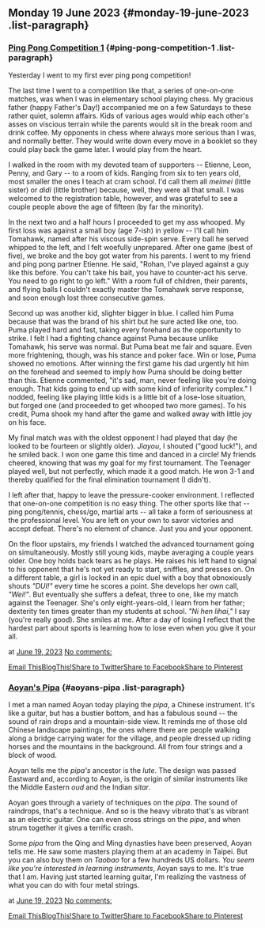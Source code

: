 ## Monday 19 June 2023 {#monday-19-june-2023 .list-paragraph}

### [Ping Pong Competition 1](https://www.rohanprasad.org/2023/06/ping-pong-competition-1.html)  {#ping-pong-competition-1 .list-paragraph}

Yesterday I went to my first ever ping pong competition!

The last time I went to a competition like that, a series of one-on-one
matches, was when I was in elementary school playing chess. My gracious
father (happy Father\'s Day!) accompanied me on a few Saturdays to these
rather quiet, solemn affairs. Kids of various ages would whip each
other\'s asses on viscious terrain while the parents would sit in the
break room and drink coffee. My opponents in chess where always more
serious than I was, and normally better. They would write down every
move in a booklet so they could play back the game later. I would play
from the heart.

I walked in the room with my devoted team of supporters \-- Etienne,
Leon, Penny, and Gary \-- to a room of kids. Ranging from six to ten
years old, most smaller the ones I teach at cram school. I\'d call them
all *meimei* (little sister) or *didi* (little brother) because, well,
they were all that small. I was welcomed to the registration table,
however, and was grateful to see a couple people above the age of
fifteen (by far the minority).

In the next two and a half hours I proceeded to get my ass whooped. My
first loss was against a small boy (age 7-ish) in yellow \-- I\'ll call
him Tomahawk, named after his viscous side-spin serve. Every ball he
served whipped to the left, and I felt woefully unprepared. After one
game (best of five), we broke and the boy got water from his parents. I
went to my friend and ping pong partner Etienne. He said, \"Rohan, I\'ve
played against a guy like this before. You can\'t take his bait, you
have to counter-act his serve. You need to go right to go left.\" With a
room full of children, their parents, and flying balls I couldn\'t
exactly master the Tomahawk serve response, and soon enough lost three
consecutive games.

Second up was another kid, slighter bigger in blue. I called him Puma
because that was the brand of his shirt but he sure acted like one, too.
Puma played hard and fast, taking every forehand as the opportunity to
strike. I felt I had a fighting chance against Puma because unlike
Tomahawk, his serve was normal. But Puma beat me fair and square. Even
more frightening, though, was his stance and poker face. Win or lose,
Puma showed no emotions. After winning the first game his dad urgently
hit him on the forehead and seemed to imply how Puma should be doing
better than this. Etienne commented, \"it\'s sad, man, never feeling
like you\'re doing enough. That kids going to end up with some kind of
inferiority complex.\" I nodded, feeling like playing little kids is a
little bit of a lose-lose situation, but forged one (and proceeded to
get whooped two more games). To his credit, Puma shook my hand after the
game and walked away with little joy on his face.

My final match was with the oldest opponent I had played that day (he
looked to be fourteen or slightly older). *Jiayou*, I shouted (\"good
luck!\"), and he smiled back. I won one game this time and danced in a
circle! My friends cheered, knowing that was my goal for my first
tournament. The Teenager played well, but not perfectly, which made it a
good match. He won 3-1 and thereby qualified for the final elimination
tournament (I didn\'t).

I left after that, happy to leave the pressure-cooker environment. I
reflected that one-on-one competition is no easy thing. The other sports
like that \-- ping pong/tennis, chess/go, martial arts \-- all take a
form of seriousness at the professional level. You are left on your own
to savor victories and accept defeat. There\'s no element of chance.
Just you and your opponent.

On the floor upstairs, my friends I watched the advanced tournament
going on simultaneously. Mostly still young kids, maybe averaging a
couple years older. One boy holds back tears as he plays. He raises his
left hand to signal to his opponent that he\'s not yet ready to start,
sniffles, and presses on. On a different table, a girl is locked in an
epic duel with a boy that obnoxiously shouts *\"DUI!\"* every time he
scores a point. She develops her own call, *\"Wei!\"*. But eventually
she suffers a defeat, three to one, like my match against the Teenager.
She\'s only eight-years-old, I learn from her father; dexterity ten
times greater than my students at school. *\"Ni hen lihai,\"* I say
(you\'re really good). She smiles at me. After a day of losing I reflect
that the hardest part about sports is learning how to lose even when you
give it your all.

at [June 19,
2023](https://www.rohanprasad.org/2023/06/ping-pong-competition-1.html)
[No
comments:](https://www.rohanprasad.org/2023/06/ping-pong-competition-1.html#comment-form)

[Email
This](https://www.blogger.com/share-post.g?blogID=597296393545314941&postID=7280495538859821817&target=email)[BlogThis!](https://www.blogger.com/share-post.g?blogID=597296393545314941&postID=7280495538859821817&target=blog)[Share
to
Twitter](https://www.blogger.com/share-post.g?blogID=597296393545314941&postID=7280495538859821817&target=twitter)[Share
to
Facebook](https://www.blogger.com/share-post.g?blogID=597296393545314941&postID=7280495538859821817&target=facebook)[Share
to
Pinterest](https://www.blogger.com/share-post.g?blogID=597296393545314941&postID=7280495538859821817&target=pinterest)

### [Aoyan\'s Pipa](https://www.rohanprasad.org/2023/06/aoyans-pipa.html)  {#aoyans-pipa .list-paragraph}

I met a man named Aoyan today playing the *pipa*, a Chinese instrument.
It\'s like a guitar, but has a bustier bottom, and has a fabulous sound
\-- the sound of rain drops and a mountain-side view. It reminds me of
those old Chinese landscape paintings, the ones where there are people
walking along a bridge carrying water for the village, and people
dressed up riding horses and the mountains in the background. All from
four strings and a block of wood.

Aoyan tells me the *pipa\'s* ancestor is the *lute*. The design was
passed Eastward and, according to Aoyan, is the origin of similar
instruments like the Middle Eastern *oud* and the Indian *sitar*.

Aoyan goes through a variety of techniques on the *pipa*. The sound of
raindrops, that\'s a technique. And so is the heavy vibrato that\'s as
vibrant as an electric guitar. One can even cross strings on the *pipa*,
and when strum together it gives a terrific crash. 

Some *pipa* from the Qing and Ming dynasties have been preserved, Aoyan
tells me. He saw some masters playing them at an academy in Taipei. But
you can also buy them on *Taobao* for a few hundreds US dollars. *You
seem like you\'re interested in learning instruments*, Aoyan says to me.
It\'s true that I am. Having just started learning guitar, I\'m
realizing the vastness of what you can do with four metal strings.

at [June 19, 2023](https://www.rohanprasad.org/2023/06/aoyans-pipa.html)
[No
comments:](https://www.rohanprasad.org/2023/06/aoyans-pipa.html#comment-form)

[Email
This](https://www.blogger.com/share-post.g?blogID=597296393545314941&postID=7235964468274122419&target=email)[BlogThis!](https://www.blogger.com/share-post.g?blogID=597296393545314941&postID=7235964468274122419&target=blog)[Share
to
Twitter](https://www.blogger.com/share-post.g?blogID=597296393545314941&postID=7235964468274122419&target=twitter)[Share
to
Facebook](https://www.blogger.com/share-post.g?blogID=597296393545314941&postID=7235964468274122419&target=facebook)[Share
to
Pinterest](https://www.blogger.com/share-post.g?blogID=597296393545314941&postID=7235964468274122419&target=pinterest)

